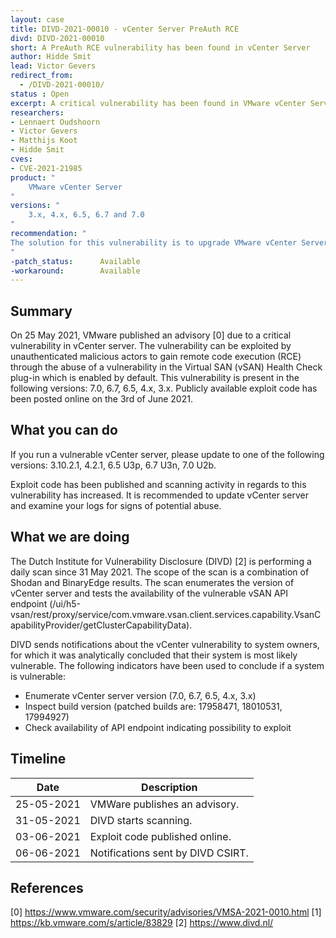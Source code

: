 ```yaml
---
layout: case
title: DIVD-2021-00010 - vCenter Server PreAuth RCE
divd: DIVD-2021-00010
short: A PreAuth RCE vulnerability has been found in vCenter Server
author: Hidde Smit
lead: Victor Gevers
redirect_from:
  - /DIVD-2021-00010/
status : Open
excerpt: A critical vulnerability has been found in VMware vCenter Server versions 3.x, 4.x, 6.5, 6.7 and 7.0.
researchers:
- Lennaert Oudshoorn
- Victor Gevers
- Matthijs Koot
- Hidde Smit
cves:
- CVE-2021-21985
product: "
	VMware vCenter Server
"
versions: "
	3.x, 4.x, 6.5, 6.7 and 7.0
"
recommendation: "
The solution for this vulnerability is to upgrade VMware vCenter Server software version to one of the following versions: 3.10.2.1, 4.2.1, 6.5 U3p, 6.7 U3n, 7.0 U2b.
"
-patch_status:	 	Available
-workaround:		Available
---
```


## Summary

On 25 May 2021, VMware published an advisory [0] due to a critical vulnerability in vCenter server. The vulnerability can be exploited by unauthenticated malicious actors to gain remote code execution (RCE) through the abuse of a vulnerability in the Virtual SAN (vSAN) Health Check plug-in which is enabled by default. This vulnerability is present in the following versions: 7.0, 6.7, 6.5, 4.x, 3.x. Publicly available exploit code has been posted online on the 3rd of June 2021.

## What you can do

If you run a vulnerable vCenter server, please update to one of the following versions: 3.10.2.1, 4.2.1, 6.5 U3p, 6.7 U3n, 7.0 U2b.

Exploit code has been published and scanning activity in regards to this vulnerability has increased. It is recommended to update vCenter server and examine your logs for signs of potential abuse.

## What we are doing

The Dutch Institute for Vulnerability Disclosure (DIVD) [2] is performing a daily scan since 31 May 2021. The scope of the scan is a combination of Shodan and BinaryEdge results. The scan enumerates the version of vCenter server and tests the availability of the vulnerable vSAN API endpoint (/ui/h5-vsan/rest/proxy/service/com.vmware.vsan.client.services.capability.VsanCapabilityProvider/getClusterCapabilityData).

DIVD sends notifications about the vCenter vulnerability to system owners, for which it was analytically concluded that their system is most likely vulnerable. The following indicators have been used to conclude if a system is vulnerable:
- Enumerate vCenter server version (7.0, 6.7, 6.5, 4.x, 3.x)
- Inspect build version (patched builds are: 17958471, 18010531, 17994927)
- Check availability of API endpoint indicating possibility to exploit

## Timeline

| Date | Description |
|:-----:|-------------|
| 25-05-2021 | VMWare publishes an advisory. |
| 31-05-2021 | DIVD starts scanning. |
| 03-06-2021 | Exploit code published online. |
| 06-06-2021 | Notifications sent by DIVD CSIRT. |

## References
[0] https://www.vmware.com/security/advisories/VMSA-2021-0010.html
[1] https://kb.vmware.com/s/article/83829
[2] https://www.divd.nl/
